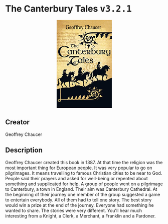 
# The Canterbury Tales <kbd>v3.2.1</kbd>

<center>
  <img src="./cover-1024.jpg"/>
</center>

## Creator
Geoffrey Chaucer

## Description
<p>Geoffrey Chaucer created this book in 1387. At that time the religion was the most important thing for European people. It was very popular to go on pilgrimages. It means travelling to famous Christian cities to be near to God. People said their prayers and asked for well-being or repented about something and supplicated for help. A group of people went on a pilgrimage to Canterbury, a town in England. Their aim was Canterbury Cathedral. At the beginning of their journey one member of the group suggested a game to entertain everybody. All of them had to tell one story. The best story would win a prize at the end of the journey. Everyone had something he wanted to share. The stories were very different. You'll hear much interesting from a Knight, a Clerk, a Merchant, a Franklin and a Pardoner.</p>
